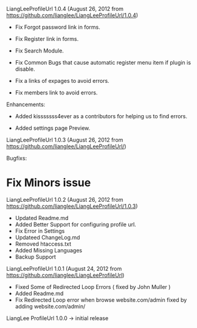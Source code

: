 LiangLeeProfileUrl 1.0.4
(August 26, 2012 from https://github.com/lianglee/LiangLeeProfileUrl/1.0.4)

* Fix Forgot password link in forms.

* Fix Register link in forms.

* Fix Search Module.

* Fix Common Bugs that cause automatic register menu item if plugin is disable.

* Fix a links of expages to avoid errors.

* Fix members link to avoid errors.

 Enhancements:

* Added kisssssss4ever as a contributors for helping us to find errors.

* Added settings page Preview.




LiangLeeProfileUrl 1.0.3
(August 26, 2012 from https://github.com/lianglee/LiangLeeProfileUrl/)

Bugfixs:

# Fix Minors issue



LiangLeeProfileUrl 1.0.2
(August 26, 2012 from https://github.com/lianglee/LiangLeeProfileUrl/1.0.3)

* Updated Readme.md
* Added Better Support for configuring profile url.
* Fix Error in Settings
* Updateed ChangeLog.md
* Removed htaccess.txt
* Added Missing Languages
* Backup Support



LiangLeeProfileUrl 1.0.1
(August 24, 2012 from https://github.com/lianglee/LiangLeeProfileUrl)

* Fixed Some of Redirected Loop Errors ( fixed by John Muller )
* Added Readme.md
* Fix Redirected Loop error when browse website.com/admin fixed by adding website.com/admin/

LiangLee ProfileUrl 1.0.0 -> initial release
